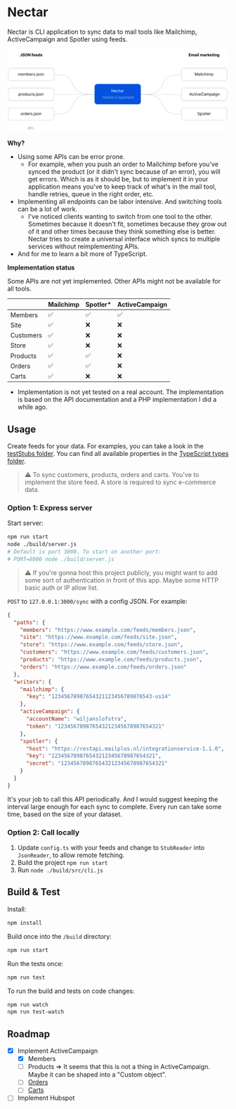 # Nectar

Nectar is CLI application to sync data to mail tools like Mailchimp, ActiveCampaign and Spotler using feeds.

![Graph showing the flow of data from your JSON feeds into Nectar and out to Mailchimp, Spotler and ActiveCampaign](./docs/nectar-flow.svg)

**Why?**

- Using some APIs can be error prone.
  - For example, when you push an order to Mailchimp before you've synced the product (or it didn't sync because of an error), you will get errors. Which is as it should be, but to implement it in your application means you've to keep track of what's in the mail tool, handle retries, queue in the right order, etc.
- Implementing all endpoints can be labor intensive. And switching tools can be a lot of work.
  - I've noticed clients wanting to switch from one tool to the other. Sometimes because it doesn't fit, sometimes because they grow out of it and other times because they think something else is better. Nectar tries to create a universal interface which syncs to multiple services without reimplementing APIs.
- And for me to learn a bit more of TypeScript.

**Implementation status**

Some APIs are not yet implemented. Other APIs might not be available for all tools.

|           | Mailchimp | Spotler* | ActiveCampaign |
|-----------|-----------|---------|----------------|
| Members   | ✅         | ✅       | ✅              |
| Site      | ✅         | ❌       | ❌              |
| Customers | ✅         | ❌       | ❌              |
| Store     | ✅         | ❌       | ❌              |
| Products  | ✅         | ✅       | ❌              |
| Orders    | ✅         | ✅       | ❌              |
| Carts     | ✅         | ❌       | ❌              |

* Implementation is not yet tested on a real account. The implementation is based on
the API documentation and a PHP implementation I did a while ago.

## Usage

Create feeds for your data. For examples, you can take a look in the [testStubs folder](./src/testStubs/).
You can find all available properties in the [TypeScript types folder](./src/types/).

> ⚠️ To sync customers, products, orders and carts. You've to implement the store feed. A
> store is required to sync e-commerce data.

### Option 1: Express server

Start server:

```bash
npm run start
node ./build/server.js
# Default is port 3000. To start on another port:
# PORT=8000 node ./build/server.js
```

> ⚠️ If you're gonna host this project publicly, you might want to add some sort
> of authentication in front of this app. Maybe some HTTP basic auth or IP allow list.

`POST` to `127.0.0.1:3000/sync` with a config JSON. For example:

```json
{
  "paths": {
    "members": "https://www.example.com/feeds/members.json",
    "site": "https://www.example.com/feeds/site.json",
    "store": "https://www.example.com/feeds/store.json",
    "customers": "https://www.example.com/feeds/customers.json",
    "products": "https://www.example.com/feeds/products.json",
    "orders": "https://www.example.com/feeds/orders.json"
  },
  "writers": {
    "mailchimp": {
      "key": "12345678987654321123456789876543-us14"
    },
    "activeCampaign": {
      "accountName": "wiljanslofstra",
      "token": "123456789876543212345678987654321"
    },
    "spotler": {
      "host": "https://restapi.mailplus.nl/integrationservice-1.1.0",
      "key": "123456789876543212345678987654321",
      "secret": "123456789876543212345678987654321"
    }
  }
}
```

It's your job to call this API periodically. And I would suggest keeping the interval
large enough for each sync to complete. Every run can take some time, based
on the size of your dataset.

### Option 2: Call locally

1. Update `config.ts` with your feeds and change to `StubReader` into `JsonReader`, to allow remote fetching.
2. Build the project `npm run start`
3. Run `node ./build/src/cli.js`

## Build & Test

Install:

```bash
npm install
```

Build once into the `/build` directory:

```bash
npm run start
```

Run the tests once:

```bash
npm run test
```

To run the build and tests on code changes:

```bash
npm run watch
npm run test-watch
```

## Roadmap

- [x] Implement ActiveCampaign
  - [x] Members
  - [ ] Products => It seems that this is not a thing in ActiveCampaign. Maybe it can be shaped into a "Custom object".
  - [ ] [Orders](https://developers.activecampaign.com/reference/create-order)
  - [ ] [Carts](https://developers.activecampaign.com/reference/e-commerce-abandoned-carts)
- [ ] Implement Hubspot
